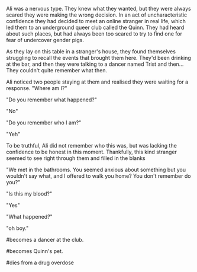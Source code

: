 Ali was a nervous type. They knew what they wanted, but they were always
scared they were making the wrong decision. In an act of
uncharacteristic confidence they had decided to meet an online stranger
in real life, which led them to an underground queer club called the
Quinn. They had heard about such places, but had always been too scared
to try to find one for fear of undercover gender pigs.

As they lay on this table in a stranger\'s house, they found themselves
struggling to recall the events that brought them here. They\'d been
drinking at the bar, and then they were talking to a dancer named Trist
and then... They couldn\'t quite remember what then.

Ali noticed two people staying at them and realised they were waiting
for a response. "Where am I?"

"Do you remember what happened?"

"No"

"Do you remember who I am?"

"Yeh"

To be truthful, Ali did not remember who this was, but was lacking the
confidence to be honest in this moment. Thankfully, this kind stranger
seemed to see right through them and filled in the blanks

"We met in the bathrooms. You seemed anxious about something but you
wouldn\'t say what, and I offered to walk you home? You don\'t remember
do you?"

"Is this my blood?"

"Yes"

"What happened?"

"oh boy."

#becomes a dancer at the club.

#becomes Quinn\'s pet.

#dies from a drug overdose

